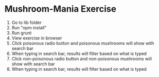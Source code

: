 # Mushroom-Mania Exercise

1. Go to lib folder
2. Run "npm install"
3. Run grunt
4. View exercise in browser
5. Click poisonous radio button and poisonous mushrooms will show with search  bar
6. When typing in search bar, results will filter based on what is typed
7. Click non-poisonous radio button and non-poisonous mushrooms will show with search bar
8. When typing in search bar, results will filter based on what is typed
